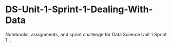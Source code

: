 # DS-Unit-1-Sprint-1-Dealing-With-Data
Notebooks, assignments, and sprint challenge for Data Science Unit 1 Sprint 1.
.
